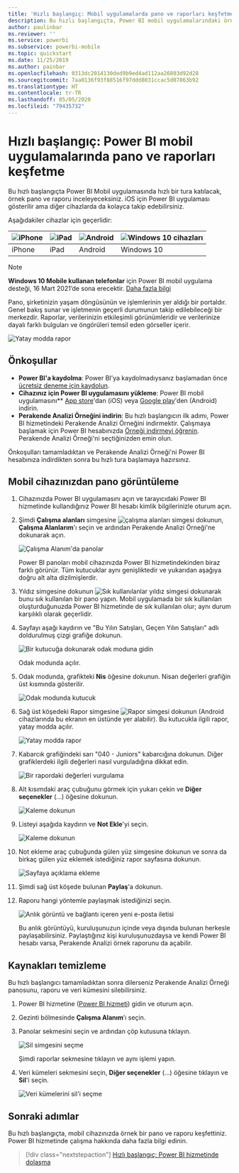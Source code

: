 ```yaml
---
title: 'Hızlı başlangıç: Mobil uygulamalarda pano ve raporları keşfetme'
description: Bu hızlı başlangıçta, Power BI mobil uygulamalarındaki örnek bir pano ve raporu keşfedeceksiniz.
author: paulinbar
ms.reviewer: ''
ms.service: powerbi
ms.subservice: powerbi-mobile
ms.topic: quickstart
ms.date: 11/25/2019
ms.author: painbar
ms.openlocfilehash: 0313dc2014130ded9b9ed4ad112aa26803d92d28
ms.sourcegitcommit: 7aa0136f93f88516f97ddd8031ccac5d07863b92
ms.translationtype: HT
ms.contentlocale: tr-TR
ms.lasthandoff: 05/05/2020
ms.locfileid: "79435732"
---
```

# <a name="quickstart-explore-dashboards-and-reports-in-the-power-bi-mobile-apps"></a>Hızlı başlangıç: Power BI mobil uygulamalarında pano ve raporları keşfetme
Bu hızlı başlangıçta Power BI Mobil uygulamasında hızlı bir tura katılacak, örnek pano ve raporu inceleyeceksiniz. iOS için Power BI uygulaması gösterilir ama diğer cihazlarda da kolayca takip edebilirsiniz.

Aşağıdakiler cihazlar için geçerlidir:

| ![iPhone](./media/mobile-apps-quickstart-view-dashboard-report/iphone-logo-30-px.png) | ![iPad](./media/mobile-apps-quickstart-view-dashboard-report/ipad-logo-30-px.png) | ![Android](./media/mobile-apps-quickstart-view-dashboard-report/android-logo-30-px.png) | ![Windows 10 cihazları](./media/mobile-apps-quickstart-view-dashboard-report/win-10-logo-30-px.png) |
|:--- |:--- |:--- |:--- |
| iPhone | iPad | Android | Windows 10 |

>[!NOTE]
>**Windows 10 Mobile kullanan telefonlar** için Power BI mobil uygulama desteği, 16 Mart 2021’de sona erecektir. [Daha fazla bilgi](https://go.microsoft.com/fwlink/?linkid=2121400)

Pano, şirketinizin yaşam döngüsünün ve işlemlerinin yer aldığı bir portaldır. Genel bakış sunar ve işletmenin geçerli durumunun takip edilebileceği bir merkezdir. Raporlar, verilerinizin etkileşimli görünümleridir ve verilerinize dayalı farklı bulguları ve öngörüleri temsil eden görseller içerir. 

![Yatay modda rapor](././media/mobile-apps-quickstart-view-dashboard-report/power-bi-android-quickstart-report.png)

## <a name="prerequisites"></a>Önkoşullar

* **Power BI'a kaydolma**: Power BI’ya kaydolmadıysanız başlamadan önce [ücretsiz deneme için kaydolun](https://app.powerbi.com/signupredirect?pbi_source=web).
* **Cihazınız için Power BI uygulamasını yükleme**: Power BI mobil uygulamasını** [App store](https://apps.apple.com/app/microsoft-power-bi/id929738808)'dan (iOS) veya [Google play](https://play.google.com/store/apps/details?id=com.microsoft.powerbim&amp;amp;clcid=0x409)'den (Android) indirin.
* **Perakende Analizi Örneğini indirin**: Bu hızlı başlangıcın ilk adımı, Power BI hizmetindeki Perakende Analizi Örneğini indirmektir. Çalışmaya başlamak için Power BI hesabınızda [Örneği indirmeyi öğrenin](./mobile-apps-download-samples.md). Perakende Analizi Örneği'ni seçtiğinizden emin olun.

Önkoşulları tamamladıktan ve Perakende Analizi Örneği'ni Power BI hesabınıza indirdikten sonra bu hızlı tura başlamaya hazırsınız.

## <a name="view-a-dashboard-on-your-mobile-device"></a>Mobil cihazınızdan pano görüntüleme
1. Cihazınızda Power BI uygulamasını açın ve tarayıcıdaki Power BI hizmetinde kullandığınız Power BI hesabı kimlik bilgilerinizle oturum açın.
 
1. Şimdi **Çalışma alanları** simgesine ![çalışma alanları simgesi](./media/mobile-apps-quickstart-view-dashboard-report/power-bi-iphone-workspaces-button.png) dokunun, **Çalışma Alanlarım**'ı seçin ve ardından Perakende Analizi Örneği'ne dokunarak açın.

    ![Çalışma Alanım'da panolar](./media/mobile-apps-quickstart-view-dashboard-report/power-bi-android-quickstart-dashboard.png)
   
    Power BI panoları mobil cihazınızda Power BI hizmetindekinden biraz farklı görünür. Tüm kutucuklar aynı genişliktedir ve yukarıdan aşağıya doğru alt alta dizilmişlerdir.

5. Yıldız simgesine dokunun ![Sık kullanılanlar yıldız simgesi](./media/mobile-apps-quickstart-view-dashboard-report/power-bi-android-quickstart-favorite-icon.png) dokunarak bunu sık kullanılan bir pano yapın. Mobil uygulamada bir sık kullanılan oluşturduğunuzda Power BI hizmetinde de sık kullanılan olur; aynı durum karşılıklı olarak geçerlidir.

6. Sayfayı aşağı kaydırın ve "Bu Yılın Satışları, Geçen Yılın Satışları" adlı doldurulmuş çizgi grafiğe dokunun.

    ![Bir kutucuğa dokunarak odak moduna gidin](./media/mobile-apps-quickstart-view-dashboard-report/power-bi-android-quickstart-tap-tile-fave.png)

    Odak modunda açılır.

7. Odak modunda, grafikteki **Nis** öğesine dokunun. Nisan değerleri grafiğin üst kısmında gösterilir.

    ![Odak modunda kutucuk](./media/mobile-apps-quickstart-view-dashboard-report/power-bi-android-quickstart-tile-focus.png)

8. Sağ üst köşedeki Rapor simgesine ![Rapor simgesi](./media/mobile-apps-quickstart-view-dashboard-report/power-bi-android-quickstart-report-icon.png) dokunun (Android cihazlarında bu ekranın en üstünde yer alabilir). Bu kutucukla ilgili rapor, yatay modda açılır.

    ![Yatay modda rapor](././media/mobile-apps-quickstart-view-dashboard-report/power-bi-android-quickstart-report.png)

9. Kabarcık grafiğindeki sarı "040 - Juniors" kabarcığına dokunun. Diğer grafiklerdeki ilgili değerleri nasıl vurguladığına dikkat edin. 

    ![Bir rapordaki değerleri vurgulama](./media/mobile-apps-quickstart-view-dashboard-report/power-bi-android-quickstart-cross-highlight.png)

10. Alt kısımdaki araç çubuğunu görmek için yukarı çekin ve **Diğer seçenekler** (...) öğesine dokunun.

    ![Kaleme dokunun](./media/mobile-apps-quickstart-view-dashboard-report/power-bi-android-quickstart-tap-pencil.png)


11. Listeyi aşağıda kaydırın ve **Not Ekle**'yi seçin.

    ![Kaleme dokunun](./media/mobile-apps-quickstart-view-dashboard-report/power-bi-android-quickstart-tap-pencil2.png)

12. Not ekleme araç çubuğunda gülen yüz simgesine dokunun ve sonra da birkaç gülen yüz eklemek istediğiniz rapor sayfasına dokunun.
 
    ![Sayfaya açıklama ekleme](./media/mobile-apps-quickstart-view-dashboard-report/power-bi-android-quickstart-annotate.png)

13. Şimdi sağ üst köşede bulunan **Paylaş**'a dokunun.

14. Raporu hangi yöntemle paylaşmak istediğinizi seçin.  

    ![Anlık görüntü ve bağlantı içeren yeni e-posta iletisi](./media/mobile-apps-quickstart-view-dashboard-report/power-bi-android-quickstart-send-snapshot.png)

    Bu anlık görüntüyü, kuruluşunuzun içinde veya dışında bulunan herkesle paylaşabilirsiniz. Paylaştığınız kişi kuruluşunuzdaysa ve kendi Power BI hesabı varsa, Perakende Analizi örnek raporunu da açabilir.

## <a name="clean-up-resources"></a>Kaynakları temizleme

Bu hızlı başlangıcı tamamladıktan sonra dilerseniz Perakende Analizi Örneği panosunu, raporu ve veri kümesini silebilirsiniz.

1. Power BI hizmetine ([Power BI hizmeti](https://app.powerbi.com)) gidin ve oturum açın.

2. Gezinti bölmesinde **Çalışma Alanım**’ı seçin.

3. Panolar sekmesini seçin ve ardından çöp kutusuna tıklayın.

    ![Sil simgesini seçme](./media/mobile-apps-quickstart-view-dashboard-report/power-bi-android-quickstart-delete-retail.png)

    Şimdi raporlar sekmesine tıklayın ve aynı işlemi yapın.

4. Veri kümeleri sekmesini seçin, **Diğer seçenekler** (...) öğesine tıklayın ve **Sil**'i seçin. 


    ![Veri kümelerini sil'i seçme](./media/mobile-apps-quickstart-view-dashboard-report/power-bi-android-quickstart-delete-retail-datasets.png)

## <a name="next-steps"></a>Sonraki adımlar

Bu hızlı başlangıçta, mobil cihazınızda örnek bir pano ve raporu keşfettiniz. Power BI hizmetinde çalışma hakkında daha fazla bilgi edinin. 

> [!div class="nextstepaction"]
> [Hızlı başlangıç: Power BI hizmetinde dolaşma](../end-user-experience.md)

